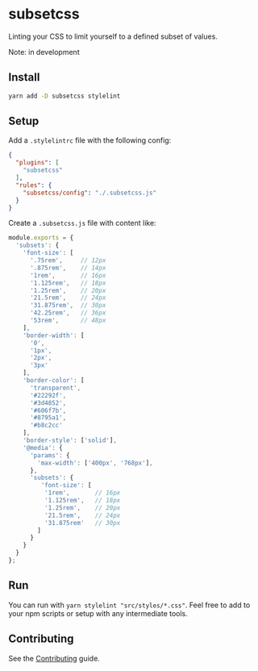 # subsetcss

Linting your CSS to limit yourself to a defined subset of values.

Note: in development

## Install

```sh
yarn add -D subsetcss stylelint
```

## Setup

Add a `.stylelintrc` file with the following config:

```json
{
  "plugins": [
    "subsetcss"
  ],
  "rules": {
    "subsetcss/config": "./.subsetcss.js"
  }
}
```

Create a `.subsetcss.js` file with content like:

```js
module.exports = {
  'subsets': {
    'font-size': [
      '.75rem',     // 12px
      '.875rem',    // 14px
      '1rem',       // 16px
      '1.125rem',   // 18px
      '1.25rem',    // 20px
      '21.5rem',    // 24px
      '31.875rem',  // 30px
      '42.25rem',   // 36px
      '53rem',      // 48px
    ],
    'border-width': [
      '0',
      '1px',
      '2px',
      '3px'
    ],
    'border-color': [
      'transparent',
      '#22292f',
      '#3d4852',
      '#606f7b',
      '#8795a1',
      '#b8c2cc'
    ],
    'border-style': ['solid'],
    '@media': {
      'params': {
        'max-width': ['400px', '768px'],
      },
      'subsets': {
         'font-size': [
          '1rem',       // 16px
          '1.125rem',   // 18px
          '1.25rem',    // 20px
          '21.5rem',    // 24px
          '31.875rem'   // 30px
        ]
      }
    }
  }
};
```

## Run

You can run with `yarn stylelint "src/styles/*.css"`. Feel free to add to your npm scripts
or setup with any intermediate tools.


## Contributing

See the [Contributing](./CONTRIBUTING.md) guide.